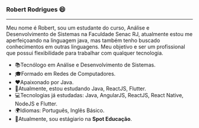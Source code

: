 ### Robert Rodrigues 😄
<hr>

Meu nome é Robert, sou um estudante do curso, Análise e Desenvolvimento de Sistemas na Faculdade Senac RJ, atualmente estou me aperfeiçoando na linguagem java, mas também tenho buscado conhecimentos em outras linguagens.
Meu objetivo e ser um profissional que possui flexibilidade para trabalhar com qualquer tecnologia.

- 📚Tecnólogo em Análise e Desenvolvimento de Sistemas.
- 🎓Formado em Redes de Computadores.
- ❤️Apaixonado por Java.
- 🚀Atualmente, estou estudando Java, ReactJS, Flutter.
- 💻Tecnologias já estudadas: Java, AngularJS, ReactJS, React Native, NodeJS e Flutter.
- 🌍Idiomas: Português, Inglês Básico.
- 💼Atualmente, sou estágiario na <Strong>Spot Educação</strong>.
